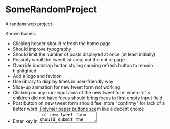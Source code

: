 SomeRandomProject
=================

A random web project


Known Issues:
* Clicking header should refresh the home page
* Should improve typography
* Should limit the number of posts displayed at once (at least initially)
* Possibly scroll the tweetList area, not the entire page
* Override bootstrap button styling causing refresh button to remain highlighted
* Add a logo and favicon
* Use library to display times in user-friendly way
* Slide-up animation for new tweet form not working
* Clicking on any non-input area of the new tweet form when it/it's children did not have focus should bring focus to first empty input field
* Post button on new tweet form should feel more "confirmy" for lack of a better word.  Polymer paper buttons seem like a decent choice
* Enter key in <textarea> of new tweet form should submit the form
* User header should be larger
* Fix to cycle tab order within new tweet form seems to have made it impossible to tab to tweet elements, even when form is hidden


Wish List:
*Move data_generator.js code into an AngularJS service and take advantage of 2-way data binding to make refresh button unnecessary
*Use Angular views/templates to separate home tweet list and user tweet list
